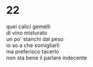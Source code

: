 # 22

quei calici gemelli  
di vino misturato  
un po' stanchi dal peso  
io so a che somigliarli  
ma preferisco tacerlo  
non sta bene il parlare indecente
